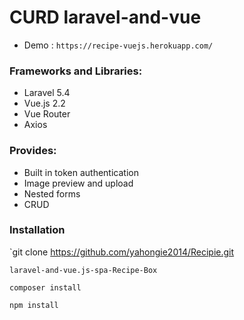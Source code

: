 # CURD laravel-and-vue
 - Demo : `https://recipe-vuejs.herokuapp.com/`
### Frameworks and Libraries:

- Laravel 5.4
- Vue.js 2.2
- Vue Router
- Axios

### Provides:

- Built in token authentication
- Image preview and upload
- Nested forms
- CRUD

### Installation
`git clone https://github.com/yahongie2014/Recipie.git

`laravel-and-vue.js-spa-Recipe-Box`

`composer install`

`npm install`
